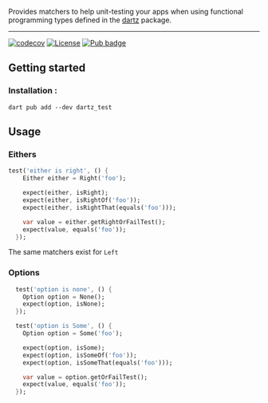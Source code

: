 Provides matchers to help unit-testing your apps when using functional programming types defined in the [dartz](https://pub.dev/packages/dartz) package.

---

[![codecov](https://codecov.io/gh/SuperMuel/dartz_test/branch/main/graph/badge.svg?token=5HERRNTPSI)](https://codecov.io/gh/SuperMuel/dartz_test)
[![License](https://img.shields.io/badge/License-BSD_3--Clause-blue.svg)](https://opensource.org/licenses/BSD-3-Clause)
[![Pub badge](https://img.shields.io/pub/v/dartz_test)](https://pub.dev/packages/dartz_test)


## Getting started

### Installation :

`dart pub add --dev dartz_test`

## Usage

### Eithers

```dart
test('either is right', () {
    Either either = Right('foo');

    expect(either, isRight);
    expect(either, isRightOf('foo'));
    expect(either, isRightThat(equals('foo')));

    var value = either.getRightOrFailTest();
    expect(value, equals('foo'));
  });
```

The same matchers exist for `Left`

### Options

```dart
  test('option is none', () {
    Option option = None();
    expect(option, isNone);
  });

  test('option is Some', () {
    Option option = Some('foo');

    expect(option, isSome);
    expect(option, isSomeOf('foo'));
    expect(option, isSomeThat(equals('foo')));

    var value = option.getOrFailTest();
    expect(value, equals('foo'));
  });
```
